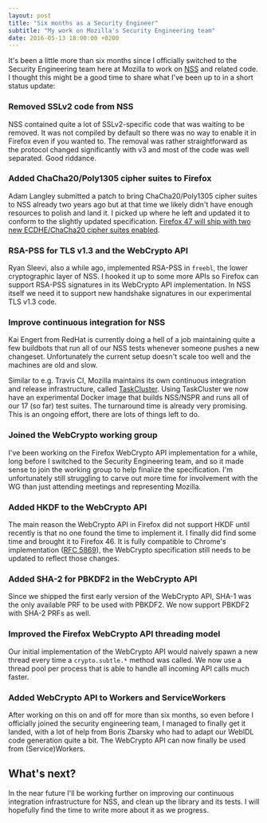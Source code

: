 ```yaml
---
layout: post
title: "Six months as a Security Engineer"
subtitle: "My work on Mozilla's Security Engineering team"
date: 2016-05-13 18:00:00 +0200
---
```


It's been a little more than six months since I officially switched to the
Security Engineering team here at Mozilla to work on
[NSS](https://developer.mozilla.org/en-US/docs/Mozilla/Projects/NSS) and
related code. I thought this might be a good time to share what I've been up
to in a short status update:

### Removed SSLv2 code from NSS

NSS contained quite a lot of SSLv2-specific code that was waiting to be removed.
It was not compiled by default so there was no way to enable it in Firefox even
if you wanted to. The removal was rather straightforward as the protocol changed
significantly with v3 and most of the code was well separated. Good riddance.

### Added ChaCha20/Poly1305 cipher suites to Firefox

Adam Langley submitted a patch to bring ChaCha20/Poly1305 cipher suites to NSS
already two years ago but at that time we likely didn't have enough resources
to polish and land it. I picked up where he left and updated it to conform to
the slightly updated specification. [Firefox 47 will ship with two new
ECDHE/ChaCha20 cipher suites enabled](/blog/2016/04/a-fast-constant-time-aead-for-tls/).

### RSA-PSS for TLS v1.3 and the WebCrypto API

Ryan Sleevi, also a while ago, implemented RSA-PSS in `freebl`, the lower
cryptographic layer of NSS. I hooked it up to some more APIs so Firefox can
support RSA-PSS signatures in its WebCrypto API implementation. In NSS itself
we need it to support new handshake signatures in our experimental TLS v1.3
code.

### Improve continuous integration for NSS

Kai Engert from RedHat is currently doing a hell of a job maintaining quite a
few buildbots that run all of our NSS tests whenever someone pushes a new
changeset. Unfortunately the current setup doesn't scale too well and the
machines are old and slow.

Similar to e.g. Travis CI, Mozilla maintains its own continuous integration and
release infrastructure, called [TaskCluster](https://docs.taskcluster.net/).
Using TaskCluster we now have an experimental Docker image that builds NSS/NSPR
and runs all of our 17 (so far) test suites. The turnaround time is already very
promising. This is an ongoing effort, there are lots of things left to do.

### Joined the WebCrypto working group

I've been working on the Firefox WebCrypto API implementation for a while, long
before I switched to the Security Engineering team, and so it made sense to join
the working group to help finalize the specification. I'm unfortunately still
struggling to carve out more time for involvement with the WG than just
attending meetings and representing Mozilla.

### Added HKDF to the WebCrypto API

The main reason the WebCrypto API in Firefox did not support HKDF until recently
is that no one found the time to implement it. I finally did find some time and
brought it to Firefox 46. It is fully compatible to Chrome's implementation
([RFC 5869](https://tools.ietf.org/html/rfc5869)), the WebCrypto specification
still needs to be updated to reflect those changes.

### Added SHA-2 for PBKDF2 in the WebCrypto API

Since we shipped the first early version of the WebCrypto API, SHA-1 was the
only available PRF to be used with PBKDF2. We now support PBKDF2 with SHA-2
PRFs as well.

### Improved the Firefox WebCrypto API threading model

Our initial implementation of the WebCrypto API would naively spawn a new thread
every time a `crypto.subtle.*` method was called. We now use a thread pool per
process that is able to handle all incoming API calls much faster.

### Added WebCrypto API to Workers and ServiceWorkers

After working on this on and off for more than six months, so even before I
officially joined the security engineering team, I managed to finally get it
landed, with a lot of help from Boris Zbarsky who had to adapt our WebIDL code
generation quite a bit. The WebCrypto API can now finally be used from
(Service)Workers.

## What's next?

In the near future I'll be working further on improving our continuous
integration infrastructure for NSS, and clean up the library and its tests.
I will hopefully find the time to write more about it as we progress.
